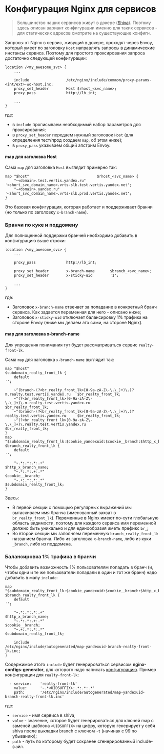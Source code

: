 # Конфигурация Nginx для сервисов

> Большинство наших сервисов живут в докере ([Shiva](https://docs.yandex-team.ru/classifieds-infra/deploy/quick-start)). Поэтому здесь описан вариант конфигурации именно для таких сервисов - для статических адресов смотрите на существующие конфиги.

Запросы от Nginx в сервис, живущий в докере, проходят через Envoy, который умеет по заголовку `Host` направлять запросы в динамические инстансы сервиса.
Поэтому для простого проксирования запроса достаточно следующей конфигурации:
```
location /<my_awesome_svc> {
    ...

    include                 /etc/nginx/include/common/proxy-params-<int/ext>-wo-host.inc;
    proxy_set_header        Host $rhost_<svc_name>;
    proxy_pass              http://lb_int;

    ...
}
```

где:
- в `include` прописываем необходимый набор параметров для проксирования;
- в `proxy_set_header` передаем нужный заголовок `Host` (для определения тест/прод создаем `map`, об этом ниже);
- в `proxy_pass` указываем общий апстрим Envoy.

#### map для заголовка Host
Сама `map` для заголовка `Host` выглядит примерно так:
```
map "$host"                               $rhost_<svc_name> {
    "~<domain>.test.vertis.yandex.ru"     '<short_svc_domain_name>.vrts-slb.test.vertis.yandex.net';
    "~<domain>.yandex.ru"                 '<short_svc_domain_name>.vrts-slb.prod.vertis.yandex.net';
}
```

Это базовая конфигурация, которая работает и поддерживает бранчи (но только по заголовку `x-branch-name`).

### Бранчи по куке и поддомену

Для полноценной поддержки бранчей необходимо добавить в конфигурацию выше строки:
```
location /<my_awesome_svc> {
    ...

    proxy_pass              http://lb_int;

    proxy_set_header        x-branch-name       $branch_<svc_name>;
    proxy_set_header        x-sticky-uid        '1';

    ...
}
```
где:
- Заголовок `x-branch-name` отвечает за попадание в конкретный бранч сервиса. Как задается переменная для него - описано ниже;
- Заголовок `x-sticky-uid` отключает балансировку 1% трафика на стороне Envoy (ниже мы делаем это сами, на стороне Nginx).

#### map для заголовка x-branch-name

Для упрощения понимания тут будет рассматриваться сервис `realty-front-lk`.

Сама `map` для заголовка `x-branch-name` выглядит так:
```
map "$host"                                                                                 $subdomain_realty_front_lk {
    default                                                                                 '';

    ~^(branch-(?<br_realty_front_lk>[0-9a-zA-Z\-\.\_]+)\.)?m.realty.test.vertis.yandex.ru   $br_realty_front_lk;
    ~^(?<br_realty_front_lk>[0-9a-zA-Z\-\.\_]+)\.m.realty.test.vertis.yandex.ru             $br_realty_front_lk;
    ~^(branch-(?<br_realty_front_lk>[0-9a-zA-Z\-\.\_]+)\.)?realty.test.vertis.yandex.ru     $br_realty_front_lk;
    ~^(?<br_realty_front_lk>[0-9a-zA-Z\-\.\_]+)\.realty.test.vertis.yandex.ru               $br_realty_front_lk;
}
map "$subdomain_realty_front_lk:$cookie_yandexuid:$cookie__branch:$http_x_branch_name"      $branch_realty_front_lk {
    default                                                                                 '';

    "~.*:.*:.*:.+"                                                                          $http_x_branch_name;
    "~.*:.*:.+:.*"                                                                          $cookie__branch;
    "~.+:.*:.*:.*"                                                                          $subdomain_realty_front_lk;
}
```

Здесь:
- В первой секции с помощью регулярных выражений мы вытаскиваем имя бранча (именованный захват в `br_realty_front_lk`). Переменные в Nginx имеют по-сути глобальную область видимости, поэтому для каждого сервиса имя переменной должно быть уникально и для единообразия иметь префикс `br_`;
- Во второй секции мы заполняем переменную `branch_realty_front_lk` названием бранча. Либо из заголовка `x-branch-name`, либо из куки `_branch`, либо из поддомена.

### Балансировка 1% трафика в бранчи

Чтобы добавить возможность 1% пользователям попадать в бранч (и, чтобы одни и те же пользователи попадали в один и тот же бранч) надо добавить в мапу `include`:
```
map "$subdomain_realty_front_lk:$cookie_yandexuid:$cookie__branch:$http_x_branch_name"      $branch_realty_front_lk {
    default                                                                                 '';

    "~.*:.*:.*:.+"                                                                          $http_x_branch_name;
    "~.*:.*:.+:.*"                                                                          $cookie__branch;
    "~.+:.*:.*:.*"                                                                          $subdomain_realty_front_lk;

    include                                                                                 /etc/nginx/include/autogenerated/map-yandexuid-branch-realty-front-lk.inc;
}
```

Cодержимое этого `include` будет генерироваться сервисом **nginx-configs-generator**, для которого надо написать [конфигурацию](https://a.yandex-team.ru/arc_vcs/classifieds/infra/vertis-ansible/roles/nginx-configs-generator/files).
Пример конфигурации для `realty-front-lk`:
```
  - service:    'realty-front-lk'
    value:      '~.*<UIDSUFFIX>:.*:.*:.*'
    path:       '/etc/nginx/include/autogenerated/map-yandexuid-branch-realty-front-lk.inc'
```
где:
  - `service` - имя сервиса в shiva;
  - `value` - значение, которое будет генерироваться для ключей map c заменой шаблона `<UIDSUFFIX>` на цифру, которую генерирует у себя shiva после выкладки branch с ключом `-t` (начиная с 99 по убыванию);
  - `path` - путь по которому будет сохранен сгенерированный include-файл.


